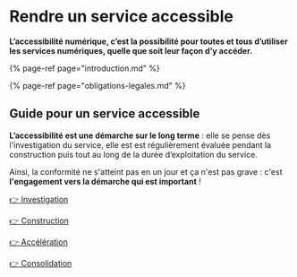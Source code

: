 # Rendre un service accessible

**L’accessibilité numérique, c’est la possibilité pour toutes et tous d’utiliser les services numériques, quelle que soit leur façon d’y accéder.**

{% page-ref page="introduction.md" %}

{% page-ref page="obligations-legales.md" %}

## Guide pour un service accessible <a id="guide-pour-un-service-accessible"></a>

**L’accessibilité est une démarche sur le long terme** : elle se pense dès l'investigation du service, elle est est régulièrement évaluée pendant la construction puis tout au long de la durée d’exploitation du service.

Ainsi, la conformité ne s'atteint pas en un jour et ça n'est pas grave : c'est **l'engagement vers la démarche qui est important** !

[👉 Investigation​](kit-accessibilite/investigation.md)

[👉 Construction​](kit-accessibilite/construction.md)

[👉 Accélération​](kit-accessibilite/acceleration.md)

[👉 Consolidation​](kit-accessibilite/consolidation.md)

